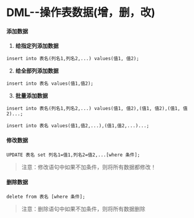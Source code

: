 # DML--操作表数据(增，删，改)

#### 添加数据

1. **给指定列添加数据**

```mysql
insert into 表名(列名1,列名2,...) values(值1, 值2);
```

2. **给全部列添加数据**

```mysql
insert into 表名 values(值1,值2);
```

3. **批量添加数据**

```mysql
insert into 表名(列名1,列名2,...) values(值1, 值2),(值1, 值2),(值1, 值2)...;
```

```mysql
insert into 表名 values(值1,值2,...),(值1,值2,...)...;
```



#### 修改数据

```mysql
UPDATE 表名 set 列名1=值1,列名2=值2,...[where 条件];
```

> 注意：修改语句中如果不加条件，则将所有数据都修改！



#### 删除数据

```mysql
delete from 表名 [where 条件];
```

> 注意：删除语句中如果不加条件，则将所有数据删除